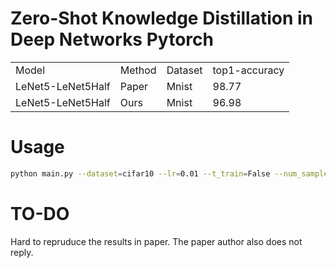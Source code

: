 # Zero-Shot Knowledge Distillation in Deep Networks Pytorch

|                   |        |         |               |
|-------------------|--------|---------|---------------|
| Model             | Method | Dataset | top1-accuracy |
| LeNet5-LeNet5Half | Paper  | Mnist   | 98.77         |
| LeNet5-LeNet5Half | Ours   | Mnist   | 96.98         |

# Usage

```bash
python main.py --dataset=cifar10 --lr=0.01 --t_train=False --num_sample=24000 --batch_size=100
```

# TO-DO

Hard to repruduce the results in paper. The paper author also does not reply.